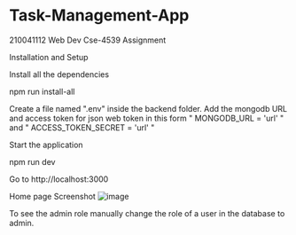 # Task-Management-App
210041112 Web Dev Cse-4539 Assignment

Installation and Setup

Install all the dependencies

npm run install-all

Create a file named ".env" inside the backend folder. Add the mongodb URL and access token for json web token in this form " MONGODB_URL = 'url' " and " ACCESS_TOKEN_SECRET = 'url' "

Start the application

npm run dev

Go to http://localhost:3000

Home page Screenshot
![image](https://github.com/user-attachments/assets/58321274-f309-4b76-9488-ad9967963c02)

To see the admin role manually change the role of a user in the database to admin.
